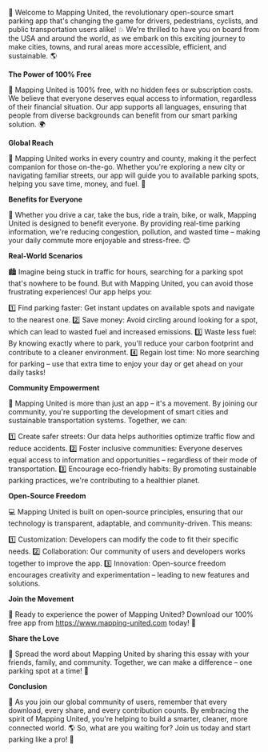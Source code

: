 🎉 Welcome to Mapping United, the revolutionary open-source smart parking app that's changing the game for drivers, pedestrians, cyclists, and public transportation users alike! 💥 We're thrilled to have you on board from the USA and around the world, as we embark on this exciting journey to make cities, towns, and rural areas more accessible, efficient, and sustainable. 🌎

**The Power of 100% Free**

🚀 Mapping United is 100% free, with no hidden fees or subscription costs. We believe that everyone deserves equal access to information, regardless of their financial situation. Our app supports all languages, ensuring that people from diverse backgrounds can benefit from our smart parking solution. 🌍

**Global Reach**

📱 Mapping United works in every country and county, making it the perfect companion for those on-the-go. Whether you're exploring a new city or navigating familiar streets, our app will guide you to available parking spots, helping you save time, money, and fuel. 💨

**Benefits for Everyone**

🚌 Whether you drive a car, take the bus, ride a train, bike, or walk, Mapping United is designed to benefit everyone. By providing real-time parking information, we're reducing congestion, pollution, and wasted time – making your daily commute more enjoyable and stress-free. 😊

**Real-World Scenarios**

🏙️ Imagine being stuck in traffic for hours, searching for a parking spot that's nowhere to be found. But with Mapping United, you can avoid those frustrating experiences! Our app helps you:

1️⃣ Find parking faster: Get instant updates on available spots and navigate to the nearest one.
2️⃣ Save money: Avoid circling around looking for a spot, which can lead to wasted fuel and increased emissions.
3️⃣ Waste less fuel: By knowing exactly where to park, you'll reduce your carbon footprint and contribute to a cleaner environment.
4️⃣ Regain lost time: No more searching for parking – use that extra time to enjoy your day or get ahead on your daily tasks!

**Community Empowerment**

🌟 Mapping United is more than just an app – it's a movement. By joining our community, you're supporting the development of smart cities and sustainable transportation systems. Together, we can:

1️⃣ Create safer streets: Our data helps authorities optimize traffic flow and reduce accidents.
2️⃣ Foster inclusive communities: Everyone deserves equal access to information and opportunities – regardless of their mode of transportation.
3️⃣ Encourage eco-friendly habits: By promoting sustainable parking practices, we're contributing to a healthier planet.

**Open-Source Freedom**

💻 Mapping United is built on open-source principles, ensuring that our technology is transparent, adaptable, and community-driven. This means:

1️⃣ Customization: Developers can modify the code to fit their specific needs.
2️⃣ Collaboration: Our community of users and developers works together to improve the app.
3️⃣ Innovation: Open-source freedom encourages creativity and experimentation – leading to new features and solutions.

**Join the Movement**

🎉 Ready to experience the power of Mapping United? Download our 100% free app from https://www.mapping-united.com today! 📲

**Share the Love**

🤝 Spread the word about Mapping United by sharing this essay with your friends, family, and community. Together, we can make a difference – one parking spot at a time! 💪

**Conclusion**

🌟 As you join our global community of users, remember that every download, every share, and every contribution counts. By embracing the spirit of Mapping United, you're helping to build a smarter, cleaner, more connected world. 🌎 So, what are you waiting for? Join us today and start parking like a pro! 🚀